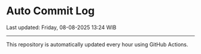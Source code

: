 # Auto Commit Log

Last updated: Friday, 08-08-2025 13:24 WIB

---

This repository is automatically updated every hour using GitHub Actions.
